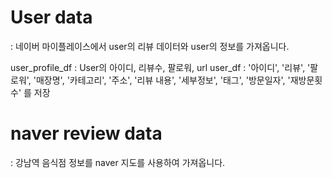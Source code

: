 # User data 
: 네이버 마이플레이스에서 user의 리뷰 데이터와 user의 정보를 가져옵니다. 

user_profile_df : User의 아이디, 리뷰수, 팔로워, url 
user_df : '아이디', '리뷰', '팔로워', '매장명', '카테고리', '주소', '리뷰 내용', '세부정보', '태그', '방문일자', '재방문횟수' 를 저장

# naver review data 
: 강남역 음식점 정보를 naver 지도를 사용하여 가져옵니다. 
